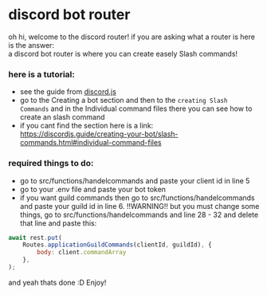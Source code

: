 # discord bot router
oh hi, welcome to the discord router! if you are asking what a router is here is the answer:
<br>
a discord bot router is where you can create easely Slash commands!

### here is a tutorial:
- see the guide from [discord.js](https://discordjs.guide/)
- go to the Creating a bot section and then to the `creating Slash Commands` and in the Individual command files there you can see how to create an slash command
- if you cant find the section here is a link: https://discordjs.guide/creating-your-bot/slash-commands.html#individual-command-files 

### required things to do:
- go to src/functions/handelcommands and paste your client id in line 5 
- go to your .env file and paste your bot token
- if you want guild commands then go to src/functions/handelcommands and paste your guild id in line 6. !!WARNING!! but you must change some things, go to src/functions/handelcommands and line 28 - 32 and delete that line and paste this:

```js
await rest.put(
    Routes.applicationGuildCommands(clientId, guildId), {
        body: client.commandArray
    },
);
```

and yeah thats done :D Enjoy!